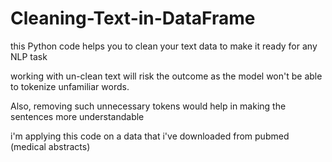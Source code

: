 # Cleaning-Text-in-DataFrame
this Python code helps you to clean your text data to make it ready for any NLP task

working with un-clean text will risk the outcome as the model won't be able to tokenize unfamiliar words. 

Also, removing such unnecessary tokens would help in making the sentences more understandable 

i'm applying this code on a data that i've downloaded from pubmed (medical abstracts)


